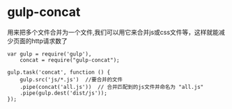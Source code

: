 
# gulp-concat

用来把多个文件合并为一个文件,我们可以用它来合并js或css文件等，这样就能减少页面的http请求数了


```
var gulp = require('gulp'),
    concat = require("gulp-concat");
 
gulp.task('concat', function () {
    gulp.src('js/*.js')  //要合并的文件
    .pipe(concat('all.js'))  // 合并匹配到的js文件并命名为 "all.js"
    .pipe(gulp.dest('dist/js'));
});
```






















